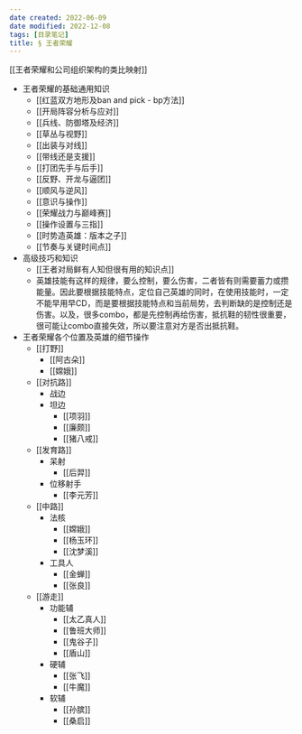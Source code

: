 ```yaml
---
date created: 2022-06-09
date modified: 2022-12-08
tags: [目录笔记]
title: § 王者荣耀
---
```


[[王者荣耀和公司组织架构的类比映射]]

- 王者荣耀的基础通用知识
	- [[红蓝双方地形及ban and pick - bp方法]]
	- [[开局阵容分析与应对]]
	- [[兵线、防御塔及经济]]
	- [[草丛与视野]]
	- [[出装与对线]]
	- [[带线还是支援]]
	- [[打团先手与后手]]
	- [[反野、开龙与逼团]]
	- [[顺风与逆风]]
	- [[意识与操作]]
	- [[荣耀战力与巅峰赛]]
	- [[操作设置与三指]]
	- [[时势造英雄：版本之子]]
	- [[节奏与关键时间点]]
- 高级技巧和知识
	- [[王者对局鲜有人知但很有用的知识点]]
	- 英雄技能有这样的规律，要么控制，要么伤害，二者皆有则需要蓄力或攒能量。因此要根据技能特点，定位自己英雄的同时，在使用技能时，一定不能早用早CD，而是要根据技能特点和当前局势，去判断缺的是控制还是伤害。以及，很多combo，都是先控制再给伤害，抵抗鞋的韧性很重要，很可能让combo直接失效，所以要注意对方是否出抵抗鞋。
- 王者荣耀各个位置及英雄的细节操作
	- [[打野]]
		- [[阿古朵]]
		- [[嫦娥]]
	- [[对抗路]]
		- 战边
		- 坦边
			- [[项羽]]
			- [[廉颇]]
			- [[猪八戒]]
	- [[发育路]]
		- 呆射
			- [[后羿]]
		- 位移射手
			- [[李元芳]]
	- [[中路]]
		- 法核
			- [[嫦娥]]
			- [[杨玉环]]
			- [[沈梦溪]]
		- 工具人
			- [[金蝉]]
			- [[张良]]
	- [[游走]]
		- 功能辅
			- [[太乙真人]]
			- [[鲁班大师]]
			- [[鬼谷子]]
			- [[盾山]]
		- 硬辅
			- [[张飞]]
			- [[牛魔]]
		- 软辅
			- [[孙膑]]
			- [[桑启]]
